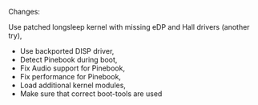 Changes:

Use patched longsleep kernel with missing eDP and Hall drivers (another try),
- Use backported DISP driver,
- Detect Pinebook during boot,
- Fix Audio support for Pinebook,
- Fix performance for Pinebook,
- Load additional kernel modules,
- Make sure that correct boot-tools are used

